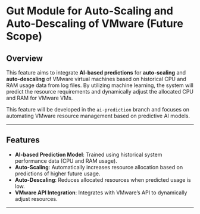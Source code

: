 # Gut Module for Auto-Scaling and Auto-Descaling of VMware (Future Scope)

## Overview
This feature aims to integrate **AI-based predictions** for **auto-scaling** and **auto-descaling** of VMware virtual machines based on historical CPU and RAM usage data from log files. By utilizing machine learning, the system will predict the resource requirements and dynamically adjust the allocated CPU and RAM for VMware VMs.

This feature will be developed in the `ai-prediction` branch and focuses on automating VMware resource management based on predictive AI models.

---

## Features

- **AI-based Prediction Model**: Trained using historical system performance data (CPU and RAM usage).
- **Auto-Scaling**: Automatically increases resource allocation based on predictions of higher future usage.
- **Auto-Descaling**: Reduces allocated resources when predicted usage is low.
- **VMware API Integration**: Integrates with VMware’s API to dynamically adjust resources.

---

